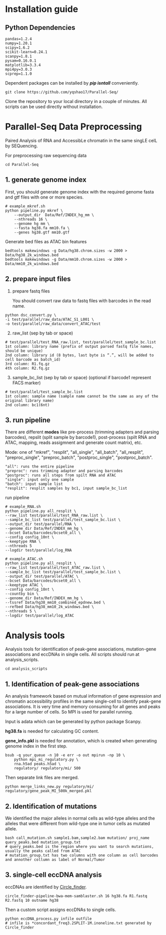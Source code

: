 # Installation guide

## Python Dependencies
```
pandas=1.2.4
numpy=1.20.1
scipy=1.6.2
scikit-learn=0.24.1
scanpy=1.8.1
pysam=0.16.0.1
matplotlib=3.3.4
mpi4py=3.0.3
scprep=1.1.0
```
Dependent packages can be installed by ***pip isntall*** conveniently. 

```
git clone https://github.com/yqshao17/Parallel-Seq/
```
Clone the repository to your local directory in a couple of minutes. All scripts can be used directly without installation.

# Parallel-Seq Data Preprocessing
Paired Analysis of RNA and AccessibLe chromatin in the same singLE celL by SEQuencing.

For preprocessing raw sequencing data
```
cd Parallel-Seq
```
## 1. generate genome index
First, you should generate genome index with the required genome fasta and gtf files with one or more species.

```
# example_mkref.sh
python pipeline.py mkref \
    --output_dir  Data/Ref/INDEX_hg_mm \
    --nthreads 16 \
    --genome hg mm \
    --fasta hg38.fa mm10.fa \
    --genes hg38.gtf mm10.gtf
```

Generate bed files as ATAC bin features
```
bedtools makewindows -g Data/hg38.chrom.sizes -w 2000 > Data/hg38_2k_windows.bed
bedtools makewindows -g Data/mm10.chrom.sizes -w 2000 > Data/mm10_2k_windows.bed
```

## 2. prepare input files
1.  prepare fastq files

    You should convert raw data to fastq files with barcodes in the read name.
```
python dsc_convert.py \
-i test/parallel/raw_data/ATAC_S1_L001 \
-o test/parallel/raw_data/convert_ATAC/test
```

2.  raw_list (sep by tab or space) 
```
# test/parallel/test_RNA_raw.list, test/parallel/test_sample_bc.list
1st column: library name (prefix of output parsed fastq file names, should be unique)
2nd column: library id (8 bytes, last byte is “.”, will be added to cell barcode as batch_id) 
3rd column: R1.fq.gz 
4th column: R2.fq.gz
```

3.  sample_bc_list (sep by tab or space) (optional if barcode1 represent FACS marker)
```
# test/parallel/test_sample_bc.list
1st column: sample name (sample name cannot be the same as any of the original library name)
2nd column: bc1(6nt)
```

## 3. run pipeline

There are different **modes** like pre-process (trimming adapters and parsing barcodes), repslit (split sample by barcode1), post-process (spilt RNA and ATAC, mapping, reads assigmnent and generate count matrix), etc.

Mode: one of "mkref", "resplit", "all_single", "all_batch", "all_resplit", "preproc_single", "preproc_batch", "postproc_single", "postproc_batch". 
```
"all": runs the entire pipeline
"preproc": runs trimming adapter and parsing barcodes
"postproc": runs all steps from spilt RNA and ATAC
"single": input only one sample
"batch": input sample list
"resplit": resplit samples by bc1, input sample_bc_list
```

run pipeline
```
# example_RNA.sh
python pipeline.py all_resplit \
--raw_list test/parallel/test_RNA_raw.list \
--sample_bc_list test/parallel/test_sample_bc.list \
--output_dir test/parallel/RNA \
--genome_dir Data/Ref/INDEX_mm_hg \
--bcset Data/barcodes/bcset0_all \
--config config_10nt \
--keeptype RNA \
--nthreads 5
--logdir test/parallel/log_RNA

# example_ATAC.sh
python pipeline.py all_resplit \
--raw_list test/parallel/test_ATAC_raw.list \
--sample_bc_list test/parallel/test_sample_bc.list \
--output_dir test/parallel/ATAC \
--bcset Data/barcodes/bcset0_all \
--keeptype ATAC \
--config config_10nt \
--countby bin \
--genome_dir Data/Ref/INDEX_mm_hg \
--tssref Data/hg38_mm10_combined_epdnew.bed \
--refbed Data/hg38_mm10_2k_windows.bed \
--nthreads 5 \
--logdir test/parallel/log_ATAC

```

# Analysis tools

Analysis tools for identification of peak-gene associations, mutation-gene associations and eccDNAs in single cells. All scripts should run at analysis_scripts.
```
cd analysis_scripts
```

## 1. Identification of peak-gene associations
An analysis framework based on mutual information of gene expression and chromatin accessibility profiles in the same single-cell to identify peak-gene associations. It is very time and memory consuming for all genes and peaks for a large number of cells. So MPI is used for parallel running.

Input is adata which can be generated by python package Scanpy.

**hg38.fa** is needed for calculating GC content.

**gene_info.pkl** is needed for annotation, which is created when generating genome index in the first step.

```
bsub -q your_queue -n 10 -e err -o out mpirun -np 10 \
    python mpi_mi_regulatory.py \
    rna.h5ad peaks.h5ad \
    regulatory/ regulatory/mi/ 500
```
Then separate link files are merged.
```
python merge_links_new.py regulatory/mi/ regulatory/gene_peak_MI_500k_merged.pkl
```

## 2. Identification of mutations
We identified the major alleles in normal cells as wild-type alleles and the alleles that were different from wild-type one in tumor cells as mutated allele. 
```
bash call_mutation.sh sample1.bam,sample2.bam mutation/ proj_name query_peaks.bed mutation_group.txt
# query_peaks.bed is the region where you want to search mutations, usually the peaks called from ATAC
# mutation_group.txt has two columns with one column as cell barcodes and annother collumn as label of Normal/Tumor

```

## 3. single-cell eccDNA analysis
eccDNAs are identified by [Circle_finder](https://github.com/pk7zuva/Circle_finder/blob/master/circle_finder-pipeline-bwa-mem-samblaster.sh).

```
circle_finder-pipeline-bwa-mem-samblaster.sh 16 hg38.fa R1.fastq R2.fastq 10 outname hg38
```
Then a custom script assigns eccDNAs to single cells.
```
python eccDNA_process.py infile outfile
# infile is *concordant_freq3.2SPLIT-1M.inoneline.txt generated by Circle_finder
```
